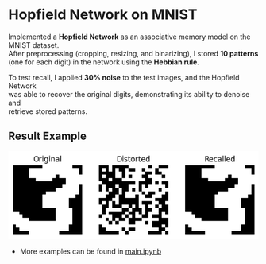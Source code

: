 # Hopfield Network on MNIST  

Implemented a **Hopfield Network** as an associative memory model on the MNIST dataset.  
After preprocessing (cropping, resizing, and binarizing), I stored **10 patterns**  
(one for each digit) in the network using the **Hebbian rule**.   

To test recall, I applied **30% noise** to the test images, and the Hopfield Network  
was able to recover the original digits, demonstrating its ability to denoise and  
retrieve stored patterns.

## Result Example   
![Hopfield Results](result.png)  
- More examples can be found in [main.ipynb](main.ipynb) 
